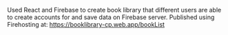 Used React and Firebase to create book library that different users are able to create accounts for and save data on Firebase server. Published using Firehosting at: https://booklibrary-cp.web.app/bookList


